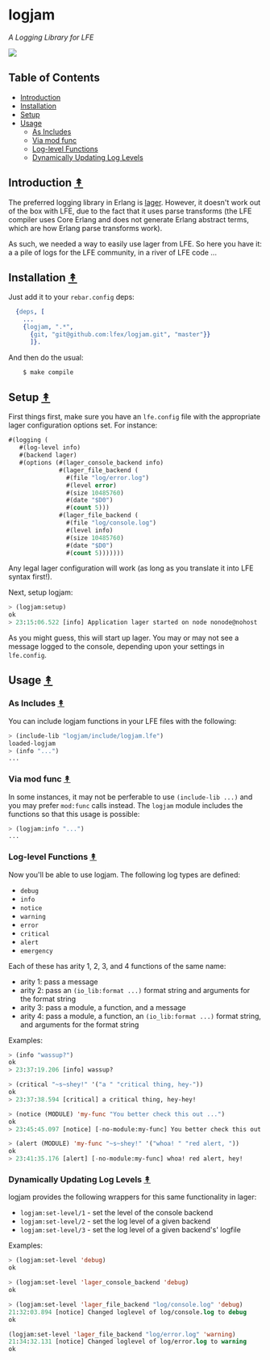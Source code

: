 # logjam

*A Logging Library for LFE*

<a href="https://raw.githubusercontent.com/lfex/logjam/master/resources/images/logjam.jpg"><img src="resources/images/logjam-crop-small.png"></a>


## Table of Contents

* [Introduction](#introduction-)
* [Installation](#installation-)
* [Setup](#setup-)
* [Usage](#usage-)
  * [As Includes](#as-includes-)
  * [Via mod func](#via-mod-func-)
  * [Log-level Functions](#log-level-functions-)
  * [Dynamically Updating Log Levels](#dynamically-updating-log-levels-)


## Introduction [&#x219F;](#table-of-contents)

The preferred logging library in Erlang is
[lager](https://github.com/basho/lager). However, it doesn't work
out of the box with LFE, due to the fact that it uses parse transforms (the LFE
compiler uses Core Erlang and does not generate Erlang abstract terms, which
are how Erlang parse transforms work).

As such, we needed a way to easily use lager from LFE. So here you have it: a
a pile of logs for the LFE community, in a river of LFE code ...


## Installation [&#x219F;](#table-of-contents)

Just add it to your ``rebar.config`` deps:

```erlang
  {deps, [
    ...
    {logjam, ".*",
      {git, "git@github.com:lfex/logjam.git", "master"}}
      ]}.
```

And then do the usual:

```bash
    $ make compile
```


## Setup [&#x219F;](#table-of-contents)

First things first, make sure you have an ``lfe.config`` file with the
appropriate lager configuration options set. For instance:

```cl
#(logging (
   #(log-level info)
   #(backend lager)
   #(options (#(lager_console_backend info)
              #(lager_file_backend (
                #(file "log/error.log")
                #(level error)
                #(size 10485760)
                #(date "$D0")
                #(count 5)))
              #(lager_file_backend (
                #(file "log/console.log")
                #(level info)
                #(size 10485760)
                #(date "$D0")
                #(count 5)))))))
```

Any legal lager configuration will work (as long as you translate it into LFE
syntax first!).

Next, setup logjam:

```cl
> (logjam:setup)
ok
> 23:15:06.522 [info] Application lager started on node nonode@nohost
```

As you might guess, this will start up lager. You may or may not see a message
logged to the console, depending upon your settings in ``lfe.config``.


## Usage [&#x219F;](#table-of-contents)

### As Includes [&#x219F;](#table-of-contents)


You can include logjam functions in your LFE files with the following:

```cl
> (include-lib "logjam/include/logjam.lfe")
loaded-logjam
> (info "...")
...
```

### Via mod func [&#x219F;](#table-of-contents)

In some instances, it may not be perferable to use ``(include-lib ...)`` and
you may prefer ``mod:func`` calls instead. The ``logjam`` module includes the
functions so that this usage is possible:

```cl
> (logjam:info "...")
...
```

### Log-level Functions [&#x219F;](#table-of-contents)

Now you'll be able to use logjam. The following log types are defined:
 * ``debug``
 * ``info``
 * ``notice``
 * ``warning``
 * ``error``
 * ``critical``
 * ``alert``
 * ``emergency``

Each of these has arity 1, 2, 3, and 4 functions of the same name:
* arity 1: pass a message
* arity 2: pass an ``(io_lib:format ...)`` format string and arguments for the
  format string
* arity 3: pass a module, a function, and a message
* arity 4: pass a module, a function, an ``(io_lib:format ...)`` format string,
  and arguments for the format string

Examples:

```cl
> (info "wassup?")
ok
> 23:37:19.206 [info] wassup?
```

```cl
> (critical "~s~shey!" '("a " "critical thing, hey-"))
ok
> 23:37:38.594 [critical] a critical thing, hey-hey!
```

```cl
> (notice (MODULE) 'my-func "You better check this out ...")
ok
> 23:45:45.097 [notice] [-no-module:my-func] You better check this out ...
```

```cl
> (alert (MODULE) 'my-func "~s~shey!" '("whoa! " "red alert, "))
ok
> 23:41:35.176 [alert] [-no-module:my-func] whoa! red alert, hey!
```


### Dynamically Updating Log Levels [&#x219F;](#table-of-contents)

logjam provides the following wrappers for this same functionality in lager:
 * ``logjam:set-level/1`` - set the level of the console backend
 * ``logjam:set-level/2`` - set the log level of a given backend
 * ``logjam:set-level/3`` - set the log level of a given backend's' logfile

Examples:

```cl
> (logjam:set-level 'debug)
ok
 ```

```cl
> (logjam:set-level 'lager_console_backend 'debug)
ok
```

```cl
> (logjam:set-level 'lager_file_backend "log/console.log" 'debug)
21:32:03.894 [notice] Changed loglevel of log/console.log to debug
ok
```

```cl
(logjam:set-level 'lager_file_backend "log/error.log" 'warning)
21:34:32.131 [notice] Changed loglevel of log/error.log to warning
ok
```
